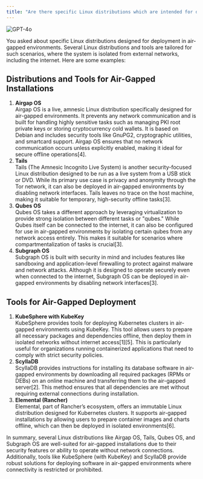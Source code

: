 ```yaml
---
title: "Are there specific Linux distributions which are intended for deployment in air-gapped network settings?"
---
```

![GPT-4o](https://img.shields.io/badge/GPT--4o-3333FF?style=for-the-badge&logo=openai&logoColor=white)



You asked about specific Linux distributions designed for deployment in air-gapped environments. Several Linux distributions and tools are tailored for such scenarios, where the system is isolated from external networks, including the internet. Here are some examples:

## Distributions and Tools for Air-Gapped Installations

1. **Airgap OS**\
   Airgap OS is a live, amnesic Linux distribution specifically designed for air-gapped environments. It prevents any network communication and is built for handling highly sensitive tasks such as managing PKI root private keys or storing cryptocurrency cold wallets. It is based on Debian and includes security tools like GnuPG2, cryptographic utilities, and smartcard support. Airgap OS ensures that no network communication occurs unless explicitly enabled, making it ideal for secure offline operations\[4].
2. **Tails**\
   Tails (The Amnesic Incognito Live System) is another security-focused Linux distribution designed to be run as a live system from a USB stick or DVD. While its primary use case is privacy and anonymity through the Tor network, it can also be deployed in air-gapped environments by disabling network interfaces. Tails leaves no trace on the host machine, making it suitable for temporary, high-security offline tasks\[3].
3. **Qubes OS**\
   Qubes OS takes a different approach by leveraging virtualization to provide strong isolation between different tasks or "qubes." While Qubes itself can be connected to the internet, it can also be configured for use in air-gapped environments by isolating certain qubes from any network access entirely. This makes it suitable for scenarios where compartmentalization of tasks is crucial\[3].
4. **Subgraph OS**\
   Subgraph OS is built with security in mind and includes features like sandboxing and application-level firewalling to protect against malware and network attacks. Although it is designed to operate securely even when connected to the internet, Subgraph OS can be deployed in air-gapped environments by disabling network interfaces\[3].

## Tools for Air-Gapped Deployment

1. **KubeSphere with KubeKey**\
   KubeSphere provides tools for deploying Kubernetes clusters in air-gapped environments using KubeKey. This tool allows users to prepare all necessary packages and dependencies offline, then deploy them in isolated networks without internet access\[1]\[5]. This is particularly useful for organizations running containerized applications that need to comply with strict security policies.
2. **ScyllaDB**\
   ScyllaDB provides instructions for installing its database software in air-gapped environments by downloading all required packages (RPMs or DEBs) on an online machine and transferring them to the air-gapped server\[2]. This method ensures that all dependencies are met without requiring external connections during installation.
3. **Elemental (Rancher)**\
   Elemental, part of Rancher’s ecosystem, offers an immutable Linux distribution designed for Kubernetes clusters. It supports air-gapped installations by allowing users to prepare container images and charts offline, which can then be deployed in isolated environments\[6].

In summary, several Linux distributions like Airgap OS, Tails, Qubes OS, and Subgraph OS are well-suited for air-gapped installations due to their security features or ability to operate without network connections. Additionally, tools like KubeSphere (with KubeKey) and ScyllaDB provide robust solutions for deploying software in air-gapped environments where connectivity is restricted or prohibited.

&#x20;
